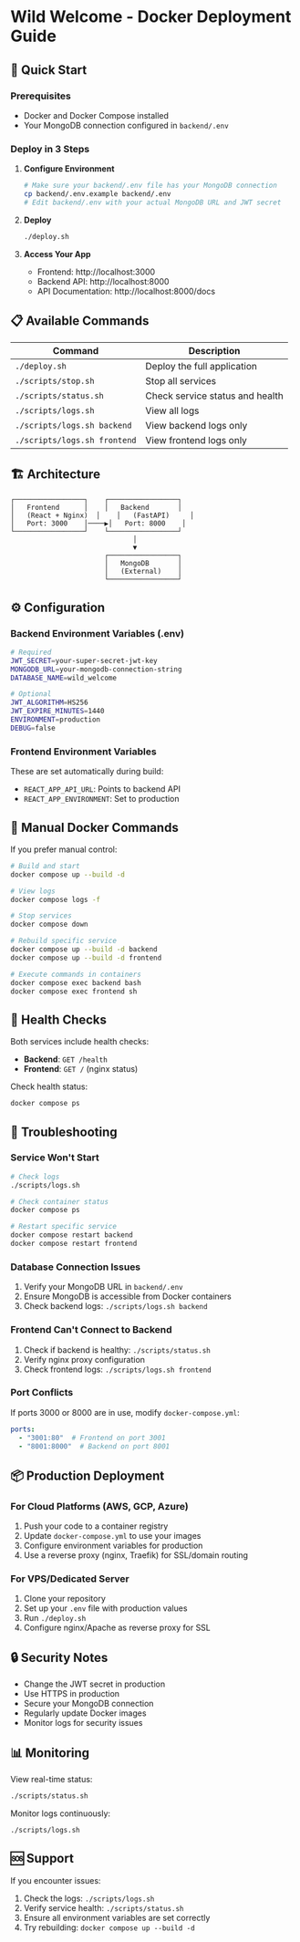 # Wild Welcome - Docker Deployment Guide

## 🚀 Quick Start

### Prerequisites
- Docker and Docker Compose installed
- Your MongoDB connection configured in `backend/.env`

### Deploy in 3 Steps
1. **Configure Environment**
   ```bash
   # Make sure your backend/.env file has your MongoDB connection
   cp backend/.env.example backend/.env
   # Edit backend/.env with your actual MongoDB URL and JWT secret
   ```

2. **Deploy**
   ```bash
   ./deploy.sh
   ```

3. **Access Your App**
   - Frontend: http://localhost:3000
   - Backend API: http://localhost:8000
   - API Documentation: http://localhost:8000/docs

## 📋 Available Commands

| Command | Description |
|---------|-------------|
| `./deploy.sh` | Deploy the full application |
| `./scripts/stop.sh` | Stop all services |
| `./scripts/status.sh` | Check service status and health |
| `./scripts/logs.sh` | View all logs |
| `./scripts/logs.sh backend` | View backend logs only |
| `./scripts/logs.sh frontend` | View frontend logs only |

## 🏗️ Architecture

```
┌─────────────────┐    ┌─────────────────┐
│   Frontend      │    │   Backend       │
│   (React + Nginx)  │    │   (FastAPI)     │
│   Port: 3000    │────▶│   Port: 8000    │
└─────────────────┘    └─────────────────┘
                              │
                              ▼
                       ┌─────────────────┐
                       │   MongoDB       │
                       │   (External)    │
                       └─────────────────┘
```

## ⚙️ Configuration

### Backend Environment Variables (.env)
```bash
# Required
JWT_SECRET=your-super-secret-jwt-key
MONGODB_URL=your-mongodb-connection-string
DATABASE_NAME=wild_welcome

# Optional
JWT_ALGORITHM=HS256
JWT_EXPIRE_MINUTES=1440
ENVIRONMENT=production
DEBUG=false
```

### Frontend Environment Variables
These are set automatically during build:
- `REACT_APP_API_URL`: Points to backend API
- `REACT_APP_ENVIRONMENT`: Set to production

## 🔧 Manual Docker Commands

If you prefer manual control:

```bash
# Build and start
docker compose up --build -d

# View logs
docker compose logs -f

# Stop services
docker compose down

# Rebuild specific service
docker compose up --build -d backend
docker compose up --build -d frontend

# Execute commands in containers
docker compose exec backend bash
docker compose exec frontend sh
```

## 🏥 Health Checks

Both services include health checks:
- **Backend**: `GET /health`
- **Frontend**: `GET /` (nginx status)

Check health status:
```bash
docker compose ps
```

## 🐛 Troubleshooting

### Service Won't Start
```bash
# Check logs
./scripts/logs.sh

# Check container status
docker compose ps

# Restart specific service
docker compose restart backend
docker compose restart frontend
```

### Database Connection Issues
1. Verify your MongoDB URL in `backend/.env`
2. Ensure MongoDB is accessible from Docker containers
3. Check backend logs: `./scripts/logs.sh backend`

### Frontend Can't Connect to Backend
1. Check if backend is healthy: `./scripts/status.sh`
2. Verify nginx proxy configuration
3. Check frontend logs: `./scripts/logs.sh frontend`

### Port Conflicts
If ports 3000 or 8000 are in use, modify `docker-compose.yml`:
```yaml
ports:
  - "3001:80"  # Frontend on port 3001
  - "8001:8000"  # Backend on port 8001
```

## 📦 Production Deployment

### For Cloud Platforms (AWS, GCP, Azure)
1. Push your code to a container registry
2. Update `docker-compose.yml` to use your images
3. Configure environment variables for production
4. Use a reverse proxy (nginx, Traefik) for SSL/domain routing

### For VPS/Dedicated Server
1. Clone your repository
2. Set up your `.env` file with production values
3. Run `./deploy.sh`
4. Configure nginx/Apache as reverse proxy for SSL

## 🔒 Security Notes

- Change the JWT secret in production
- Use HTTPS in production
- Secure your MongoDB connection
- Regularly update Docker images
- Monitor logs for security issues

## 📊 Monitoring

View real-time status:
```bash
./scripts/status.sh
```

Monitor logs continuously:
```bash
./scripts/logs.sh
```

## 🆘 Support

If you encounter issues:
1. Check the logs: `./scripts/logs.sh`
2. Verify service health: `./scripts/status.sh`
3. Ensure all environment variables are set correctly
4. Try rebuilding: `docker compose up --build -d`